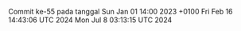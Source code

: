 Commit ke-55 pada tanggal Sun Jan 01 14:00 2023 +0100
Fri Feb 16 14:43:06 UTC 2024
Mon Jul  8 03:13:15 UTC 2024

